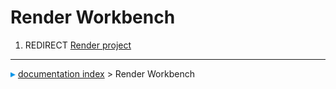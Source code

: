 # Render Workbench
1.  REDIRECT [Render project](Render_project.md)



---
![](images/Right_arrow.png) [documentation index](../README.md) > Render Workbench
